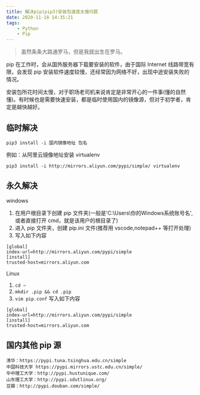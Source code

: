```yaml
---
title: 解决pip(pip3)安装包速度太慢问题
date: 2020-11-18 14:35:21
tags: 
    - Python
    - Pip
---
```


> 虽然条条大路通罗马，但是我就出生在罗马。

pip 在工作时，会从国外服务器下载要安装的软件，由于国际 Internet 线路带宽有限，会发现 pip 安装软件速度较慢，还经常因为网络不好，出现中途安装失败的情况。

<!-- more -->

安装包所花时间太慢，对于职场老司机来说肯定是非常开心的一件事(懂的自然懂)。有时候也是需要快速安装，都是临时使用国内的镜像源，但对于初学者，肯定是越快越好。

## 临时解决

`pip3 install -i 国内镜像地址 包名`

例如：从阿里云镜像地址安装 virtualenv

```
pip3 install -i http://mirrors.aliyun.com/pypi/simple/ virtualenv
```

## 永久解决

windows

1. 在用户根目录下创建 pip 文件夹(一般是'C:\Users\你的Windows系统账号名\',或者直接打开 cmd，就是该用户的根目录了)
2. 进入 pip 文件夹，创建 pip.ini 文件(推荐用 vscode,notepad++ 等打开处理)
3. 写入如下内容

```
[global]
index-url=http://mirrors.aliyun.com/pypi/simple
[install]
trusted-host=mirrors.aliyun.com
```

Linux

1. `cd ~`
2. `mkdir .pip && cd .pip`
3. `vim pip.conf` 写入如下内容

```
[global]
index-url=http://mirrors.aliyun.com/pypi/simple
[install]
trusted-host=mirrors.aliyun.com
```

## 国内其他 pip 源

```
清华：https://pypi.tuna.tsinghua.edu.cn/simple
中国科技大学 https://pypi.mirrors.ustc.edu.cn/simple/
华中理工大学：http://pypi.hustunique.com/
山东理工大学：http://pypi.sdutlinux.org/
豆瓣：http://pypi.douban.com/simple/
```
